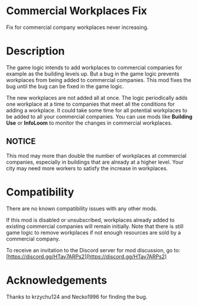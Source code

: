 ﻿# Commercial Workplaces Fix
Fix for commercial company workplaces never increasing.

# Description
The game logic intends to add workplaces to commercial companies for example as the building levels up.
But a bug in the game logic prevents workplaces from being added to commercial companies.
This mod fixes the bug until the bug can be fixed in the game logic.

The new workplaces are not added all at once.
The logic periodically adds one workplace at a time to companies that meet all the conditions for adding a workplace.
It could take some time for all potential workplaces to be added to all your commercial companies.
You can use mods like **Building Use** or **InfoLoom** to monitor the changes in commercial workplaces.

## NOTICE
This mod may more than double the number of workplaces at commercial companies, especially in buildings that are already at a higher level.
Your city may need more workers to satisfy the increase in workplaces.


# Compatibility
There are no known compatibility issues with any other mods.

If this mod is disabled or unsubscribed, workplaces already added to existing commercial companies will remain initially.
Note that there is still game logic to remove workplaces if not enough resources are sold by a commercial company.

To receive an invitation to the Discord server for mod discussion, go to:  [https://discord.gg/HTav7ARPs2](https://discord.gg/HTav7ARPs2)


# Acknowledgements
Thanks to krzychu124 and Necko1996 for finding the bug.

